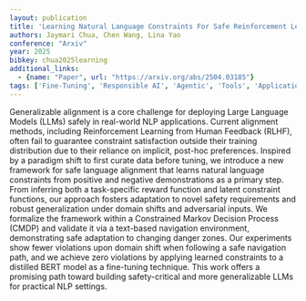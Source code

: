 ```yaml
---
layout: publication
title: 'Learning Natural Language Constraints For Safe Reinforcement Learning Of Language Agents'
authors: Jaymari Chua, Chen Wang, Lina Yao
conference: "Arxiv"
year: 2025
bibkey: chua2025learning
additional_links:
  - {name: "Paper", url: "https://arxiv.org/abs/2504.03185"}
tags: ['Fine-Tuning', 'Responsible AI', 'Agentic', 'Tools', 'Applications', 'Model Architecture', 'Reinforcement Learning', 'Security', 'Training Techniques', 'Pretraining Methods', 'BERT']
---
```

Generalizable alignment is a core challenge for deploying Large Language
Models (LLMs) safely in real-world NLP applications. Current alignment methods,
including Reinforcement Learning from Human Feedback (RLHF), often fail to
guarantee constraint satisfaction outside their training distribution due to
their reliance on implicit, post-hoc preferences. Inspired by a paradigm shift
to first curate data before tuning, we introduce a new framework for safe
language alignment that learns natural language constraints from positive and
negative demonstrations as a primary step. From inferring both a task-specific
reward function and latent constraint functions, our approach fosters
adaptation to novel safety requirements and robust generalization under domain
shifts and adversarial inputs. We formalize the framework within a Constrained
Markov Decision Process (CMDP) and validate it via a text-based navigation
environment, demonstrating safe adaptation to changing danger zones. Our
experiments show fewer violations upon domain shift when following a safe
navigation path, and we achieve zero violations by applying learned constraints
to a distilled BERT model as a fine-tuning technique. This work offers a
promising path toward building safety-critical and more generalizable LLMs for
practical NLP settings.
